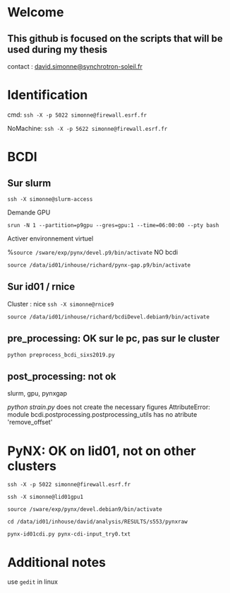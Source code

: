 # Welcome 

## This github is focused on the scripts that will be used during my thesis

contact : david.simonne@synchrotron-soleil.fr

# Identification
cmd:
`ssh -X -p 5022 simonne@firewall.esrf.fr`

NoMachine:
`ssh -X -p 5622 simonne@firewall.esrf.fr`



# BCDI

## Sur slurm

`ssh -X simonne@slurm-access`

Demande GPU

`srun -N 1 --partition=p9gpu --gres=gpu:1 --time=06:00:00 --pty bash`

Activer environnement virtuel

%`source /sware/exp/pynx/devel.p9/bin/activate`    NO bcdi

`source /data/id01/inhouse/richard/pynx-gap.p9/bin/activate`

## Sur id01 / rnice

Cluster : nice
`ssh -X simonne@rnice9`

`source /data/id01/inhouse/richard/bcdiDevel.debian9/bin/activate`

## pre_processing: OK sur le pc, pas sur le cluster

`python preprocess_bcdi_sixs2019.py`


## post_processing: not ok
slurm, gpu, pynxgap

*python strain.py* does not create the necessary figures
AttributeError: module bcdi.postprocessing.postprocessing_utils has no atribute 'remove_offset'


# PyNX: OK on lid01, not on other clusters
`ssh -X -p 5022 simonne@firewall.esrf.fr`

`ssh -X simonne@lid01gpu1`

`source /sware/exp/pynx/devel.debian9/bin/activate`

`cd /data/id01/inhouse/david/analysis/RESULTS/s553/pynxraw`

`pynx-id01cdi.py pynx-cdi-input_try0.txt`

# Additional notes
use `gedit` in linux